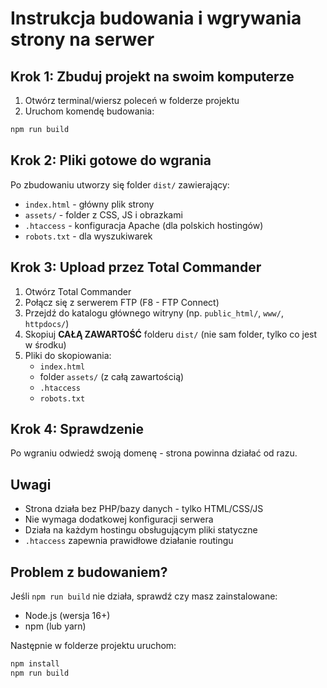# Instrukcja budowania i wgrywania strony na serwer

## Krok 1: Zbuduj projekt na swoim komputerze

1. Otwórz terminal/wiersz poleceń w folderze projektu
2. Uruchom komendę budowania:
```bash
npm run build
```

## Krok 2: Pliki gotowe do wgrania

Po zbudowaniu utworzy się folder `dist/` zawierający:
- `index.html` - główny plik strony
- `assets/` - folder z CSS, JS i obrazkami
- `.htaccess` - konfiguracja Apache (dla polskich hostingów)
- `robots.txt` - dla wyszukiwarek

## Krok 3: Upload przez Total Commander

1. Otwórz Total Commander
2. Połącz się z serwerem FTP (F8 - FTP Connect)
3. Przejdź do katalogu głównego witryny (np. `public_html/`, `www/`, `httpdocs/`)
4. Skopiuj **CAŁĄ ZAWARTOŚĆ** folderu `dist/` (nie sam folder, tylko co jest w środku)
5. Pliki do skopiowania:
   - `index.html`
   - folder `assets/` (z całą zawartością)
   - `.htaccess`
   - `robots.txt`

## Krok 4: Sprawdzenie

Po wgraniu odwiedź swoją domenę - strona powinna działać od razu.

## Uwagi

- Strona działa bez PHP/bazy danych - tylko HTML/CSS/JS
- Nie wymaga dodatkowej konfiguracji serwera
- Działa na każdym hostingu obsługującym pliki statyczne
- `.htaccess` zapewnia prawidłowe działanie routingu

## Problem z budowaniem?

Jeśli `npm run build` nie działa, sprawdź czy masz zainstalowane:
- Node.js (wersja 16+)
- npm (lub yarn)

Następnie w folderze projektu uruchom:
```bash
npm install
npm run build
```